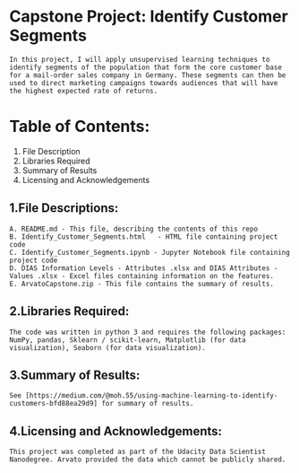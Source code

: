# Capstone Project: Identify Customer Segments

	In this project, I will apply unsupervised learning techniques to identify segments of the population that form the core customer base for a mail-order sales company in Germany. These segments can then be used to direct marketing campaigns towards audiences that will have the highest expected rate of returns. 


# Table of Contents:

 1. File Description
 2. Libraries Required
 3. Summary of Results
 4. Licensing and Acknowledgements
 
## 1.File Descriptions:

	A. README.md - This file, describing the contents of this repo
	B. Identify_Customer_Segments.html	 - HTML file containing project code
	C. Identify_Customer_Segments.ipynb - Jupyter Notebook file containing project code
	D. DIAS Information Levels - Attributes .xlsx and DIAS Attributes - Values .xlsx - Excel files containing information on the features.
	E. ArvatoCapstone.zip - This file contains the summary of results.

## 2.Libraries Required:

	The code was written in python 3 and requires the following packages: 
	NumPy, pandas, Sklearn / scikit-learn, Matplotlib (for data visualization), Seaborn (for data visualization).
	
## 3.Summary of Results:

	See [https://medium.com/@moh.55/using-machine-learning-to-identify-customers-bfd88ea29d9] for summary of results.
	
## 4.Licensing and Acknowledgements:

	This project was completed as part of the Udacity Data Scientist Nanodegree. Arvato provided the data which cannot be publicly shared.
